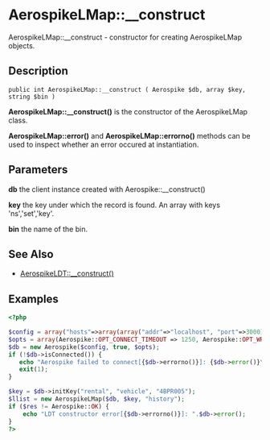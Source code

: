 
# AerospikeLMap::__construct

AerospikeLMap::__construct - constructor for creating AerospikeLMap objects.

## Description

```
public int AerospikeLMap::__construct ( Aerospike $db, array $key, string $bin )
```

**AerospikeLMap::__construct()** is the constructor of the AerospikeLMap class.

**AerospikeLMap::error()** and **AerospikeLMap::errorno()** methods can be used
to inspect whether an error occured at instantiation.

## Parameters

**db** the client instance created with Aerospike::__construct()

**key** the key under which the record is found. An array with keys 'ns','set','key'.

**bin** the name of the bin.


## See Also

- [AerospikeLDT::__construct()](aerospikeldt_construct.md)

## Examples

```php
<?php

$config = array("hosts"=>array(array("addr"=>"localhost", "port"=>3000)));
$opts = array(Aerospike::OPT_CONNECT_TIMEOUT => 1250, Aerospike::OPT_WRITE_TIMEOUT => 1500);
$db = new Aerospike($config, true, $opts);
if (!$db->isConnected()) {
   echo "Aerospike failed to connect[{$db->errorno()}]: {$db->error()}\n";
   exit(1);
}

$key = $db->initKey("rental", "vehicle", "4BPR005");
$llist = new AerospikeLMap($db, $key, "history");
if ($res != Aerospike::OK) {
    echo "LDT constructor error[{$db->errorno()}]: ".$db->error();
}
?>
```

